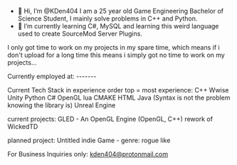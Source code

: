 - 👋 Hi, I’m @KDen404
I am a 25 year old Game Engineering Bachelor of Science Student, I mainly solve problems in C++ and Python.
- 🌱 I’m currently learning C#, MySQL and learning this weird language used to create SourceMod Server Plugins.

I only got time to work on my projects in my spare time, which means if i don't upload for a long time this means i simply got no time to work on my projects...

Currently employed at: -------

Current Tech Stack in experience order top = most experience:
C++
Wwise
Unity
Python
C#
OpenGL
lua
CMAKE
HTML
Java (Syntax is not the problem knowing the library is)
Unreal Engine





current projects:
GLED - An OpenGL Engine (OpenGL, C++)
rework of WickedTD

planned project:
Untitled indie Game - genre: rogue like



For Business Inquiries only: kden404@protonmail.com

<!---
KDen404/KDen404 is a ✨ special ✨ repository because its `README.md` (this file) appears on your GitHub profile.
You can click the Preview link to take a look at your changes.
--->
